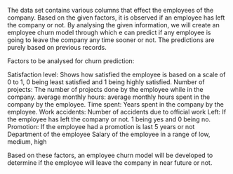 The data set contains various columns that effect the employees of the company. Based on the given factors, it is observed if an employee has left the company or not. 
By analysing the given information, we will create an employee churn model through which e can predict if any employee is going to leave the company any time sooner or not. 
The predictions are purely based on previous records. 

Factors to be analysed for churn prediction:

Satisfaction level: Shows how satisfied the employee is based on a scale of 0 to 1, 0 being least satisfied and 1 being highly satisfied. 
Number of projects: The number of projects done by the employee while in the company.
average monthly hours: average monthly hours spent in the company by the employee.
Time spent: Years spent in the company by the employee. 
Work accidents: Number of accidents due to official work
Left: If the employee has left the company or not. 1 being yes and 0 being no. 
Promotion: If the employee had a promotion is last 5 years or not
Department of the employee
Salary of the employee in a range of low, medium, high

Based on these factors, an employee churn model will be developed to determine if the employee will leave the company in near future or not. 
